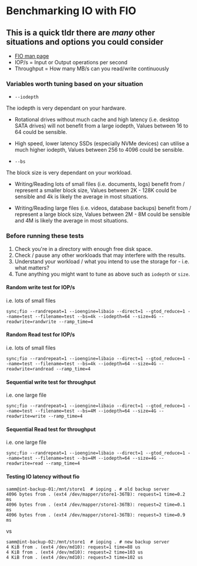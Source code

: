 # Benchmarking IO with FIO


## This is a quick tldr there are _many_ other situations and options you could consider

* [FIO man page](http://linux.die.net/man/1/fio)
* IOP/s = Input or Output operations per second
* Throughput = How many MB/s can you read/write continuously

### Variables worth tuning based on your situation

* `--iodepth`

The iodepth is very dependant on your hardware.

* Rotational drives without much cache and high latency (i.e. desktop SATA drives) will not benefit from a large iodepth, Values between 16 to 64 could be sensible.
* High speed, lower latency SSDs (especially NVMe devices) can utilise a much higher iodepth, Values between 256 to 4096 could be sensible.

* `--bs`

The block size is very dependant on your workload.

* Writing/Reading lots of small files (i.e. documents, logs) benefit from / represent a smaller block size, Values between 2K - 128K could be sensible and 4k is likely the average in most situations.

* Writing/Reading large files (i.e. videos, database backups) benefit from / represent a large block size, Values between 2M - 8M could be sensible and 4M is likely the average in most situations.

### Before running these tests

1. Check you're in a directory with enough free disk space.
1. Check / pause any other workloads that may interfere with the results.
1. Understand your workload / what you intend to use the storage for - i.e. what matters?
1. Tune anything you might want to tune as above such as `iodepth` or `size`.

#### Random write test for IOP/s

i.e. lots of small files

```shell
sync;fio --randrepeat=1 --ioengine=libaio --direct=1 --gtod_reduce=1 --name=test --filename=test --bs=4k --iodepth=64 --size=4G --readwrite=randwrite --ramp_time=4
```

#### Random Read test for IOP/s

i.e. lots of small files

```shell
sync;fio --randrepeat=1 --ioengine=libaio --direct=1 --gtod_reduce=1 --name=test --filename=test --bs=4k --iodepth=64 --size=4G --readwrite=randread --ramp_time=4
```

#### Sequential write test for throughput

i.e. one large file

```shell
sync;fio --randrepeat=1 --ioengine=libaio --direct=1 --gtod_reduce=1 --name=test --filename=test --bs=4M --iodepth=64 --size=4G --readwrite=write --ramp_time=4
```

#### Sequential Read test for throughput

i.e. one large file

```shell
sync;fio --randrepeat=1 --ioengine=libaio --direct=1 --gtod_reduce=1 --name=test --filename=test --bs=4M --iodepth=64 --size=4G --readwrite=read --ramp_time=4
```

#### Testing IO latency without fio

```shell
samm@int-backup-01:/mnt/store1  # ioping . # old backup server
4096 bytes from . (ext4 /dev/mapper/store1-36TB): request=1 time=0.2 ms
4096 bytes from . (ext4 /dev/mapper/store1-36TB): request=2 time=0.1 ms
4096 bytes from . (ext4 /dev/mapper/store1-36TB): request=3 time=0.9 ms
```

vs

```shell
samm@int-backup-02:/mnt/store1  # ioping . # new backup server
4 KiB from . (ext4 /dev/md10): request=1 time=88 us
4 KiB from . (ext4 /dev/md10): request=2 time=103 us
4 KiB from . (ext4 /dev/md10): request=3 time=102 us
```

